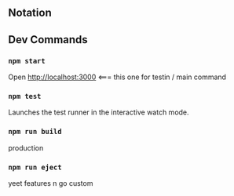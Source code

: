 ## Notation
## Dev Commands
### `npm start`
Open [http://localhost:3000](http://localhost:3000) <=== this one for testin / main command 

### `npm test`
Launches the test runner in the interactive watch mode.<br />

### `npm run build`
production

### `npm run eject`
yeet features n go custom
